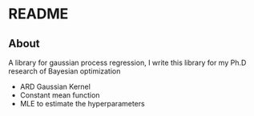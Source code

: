 # README

## About

A library for gaussian process regression, I write this library for my Ph.D research of Bayesian optimization

- ARD Gaussian Kernel
- Constant mean function
- MLE to estimate the hyperparameters
